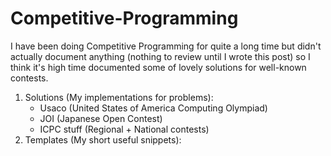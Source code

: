 # Competitive-Programming

I have been doing Competitive Programming for quite a long time but didn't actually document anything (nothing to review until I wrote this post) so I think it's high time documented some of lovely solutions for well-known contests.

1. Solutions (My implementations for problems):
   - Usaco (United States of America Computing Olympiad)
   - JOI (Japanese Open Contest)
   - ICPC stuff (Regional + National contests)
2. Templates (My short useful snippets): 
